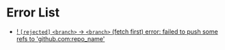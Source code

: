 # Error List

- [! `[rejected]` `<branch>` -> `<branch>` (fetch first)
  error: failed to push some refs to 'github.com:repo_name'](./Problem-Solving/rejected-branch-fetch.md)
